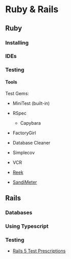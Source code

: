 # Ruby & Rails

## Ruby

### Installing

### IDEs

### Testing

#### Tools

Test Gems:
* MiniTest (built-in)
* RSpec
  - Capybara
* FactoryGirl
* Database Cleaner
* Simplecov
* VCR

* [Reek](https://github.com/troessner/reek)
* [SandiMeter](https://github.com/makaroni4/sandi_meter)

## Rails

### Databases

### Using Typescript

### Testing

* [Rails 5 Test Prescriptions](https://pragprog.com/book/nrtest3/rails-5-test-prescriptions)
